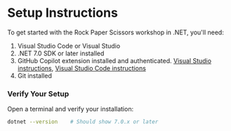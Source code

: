 # Setup Instructions

To get started with the Rock Paper Scissors workshop in .NET, you'll need:

1. Visual Studio Code or Visual Studio
2. .NET 7.0 SDK or later installed
3. GitHub Copilot extension installed and authenticated. [Visual Studio instructions](https://learn.microsoft.com/en-us/visualstudio/ide/visual-studio-github-copilot-install-and-states?view=vs-2022), [Visual Studio Code instructions](https://code.visualstudio.com/docs/copilot/setup#_step-2-install-the-github-copilot-extension)
4. Git installed

### Verify Your Setup

Open a terminal and verify your installation:
```bash
dotnet --version    # Should show 7.0.x or later
